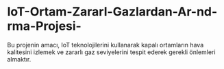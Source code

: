 # IoT-Ortam-Zararl-Gazlardan-Ar-nd-rma-Projesi-
Bu projenin amacı, IoT teknolojilerini kullanarak kapalı ortamların hava kalitesini izlemek ve zararlı gaz seviyelerini tespit ederek gerekli önlemleri almaktır. 
